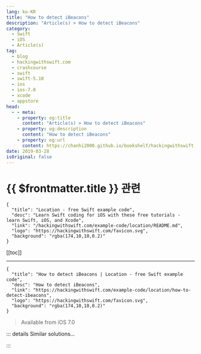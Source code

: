 ```yaml
---
lang: ko-KR
title: "How to detect iBeacons"
description: "Article(s) > How to detect iBeacons"
category:
  - Swift
  - iOS
  - Article(s)
tag: 
  - blog
  - hackingwithswift.com
  - crashcourse
  - swift
  - swift-5.10
  - ios
  - ios-7.0
  - xcode
  - appstore
head:
  - - meta:
    - property: og:title
      content: "Article(s) > How to detect iBeacons"
    - property: og:description
      content: "How to detect iBeacons"
    - property: og:url
      content: https://chanhi2000.github.io/bookshelf/hackingwithswift.com/example-code/location/how-to-detect-ibeacons.html
date: 2019-03-28
isOriginal: false
---
```


# {{ $frontmatter.title }} 관련

```component VPCard
{
  "title": "Location - free Swift example code",
  "desc": "Learn Swift coding for iOS with these free tutorials - learn Swift, iOS, and Xcode",
  "link": "/hackingwithswift.com/example-code/location/README.md",
  "logo": "https://hackingwithswift.com/favicon.svg",
  "background": "rgba(174,10,10,0.2)"
}
```

[[toc]]

---

```component VPCard
{
  "title": "How to detect iBeacons | Location - free Swift example code",
  "desc": "How to detect iBeacons",
  "link": "https://hackingwithswift.com/example-code/location/how-to-detect-ibeacons",
  "logo": "https://hackingwithswift.com/favicon.svg",
  "background": "rgba(174,10,10,0.2)"
}
```

> Available from iOS 7.0

<!-- TODO: 작성 -->

<!-- 
Detecting iBeacons requires a number of steps, but before we can start writing any code we first need to add some privacy descriptions to your Info.plist file. These are shown to users when you request location access, and it’s your chance to explain to users why you need location access.

The two keys we need to add are “Privacy - Location Always and When In Use Usage Description” and “Privacy - Location When In Use Usage Description”. So, please go to your Info.plist now, and give them both a string describing why you want access.

With that done, we can start to scan for beacons. Open your class in Xcode (it could be a view controller, but it doesn't have to be), add an import for CoreLocation to the top, then tell Swift that your class conforms to the `CLLocationManagerDelegate` protocol so that you can start to receive location updates. 

iBeacon tracking is done using the `CLLocationManager` class, which is also responsible for requesting location permission from users. You need to create a property for this in your class so that you can store the active location manager, so add this:

```swift
var locationManager: CLLocationManager!
```

If you're using a view controller, you'll probably want to initialize this property in `viewDidLoad()`, like this:

```swift
override func viewDidLoad() {
    super.viewDidLoad()

    locationManager = CLLocationManager()
    locationManager.delegate = self
    locationManager.requestAlwaysAuthorization()
}
```

If you're using another type of class, you should amend that appropriately. 

Once you request permission to use your user's location, they'll see an alert with the message you wrote earlier. When they make a choice you'll get a delegate callback called `didChangeAuthorization`, at which point you can check whether they are authorized you or not:

```swift
func locationManager(_ manager: CLLocationManager, didChangeAuthorization status: CLAuthorizationStatus) {
    if status == .authorizedAlways {
        if CLLocationManager.isMonitoringAvailable(for: CLBeaconRegion.self) {
            if CLLocationManager.isRangingAvailable() {
                startScanning()
            }
        }
    }
}
```

Don't worry, we haven't written the `startScanning()` method yet.

Once you've been authorized to scan for iBeacons, you can create `CLBeaconRegion` objects and pass them to the location manager. Each `CLBeaconRegion` is uniquely identified by a long number (it's UUID), and optionally also major and minor numbers. As well as monitoring for a beacon's existence, we're also going to ask iOS to range the beacon for us - i.e., tell us how close it thinks we are.

Here's the code:

```swift
func startScanning() {
    let uuid = UUID(uuidString: "5A4BCFCE-174E-4BAC-A814-092E77F6B7E5")!
    let beaconRegion = CLBeaconRegion(proximityUUID: uuid, major: 123, minor: 456, identifier: "MyBeacon")

    locationManager.startMonitoring(for: beaconRegion)
    locationManager.startRangingBeacons(in: beaconRegion)
}
```

Once you're ranging for beacons, you'll get a delegate callback called `didRangeBeacons` every second or so, at which point you can read a beacon's distance using its `proximity` value and take appropriate action.

For example, we can make our view change color depending on how far away an iBeacon is with this code:

```swift
func locationManager(_ manager: CLLocationManager, didRangeBeacons beacons: [CLBeacon], in region: CLBeaconRegion) {
    if beacons.count > 0 {
        updateDistance(beacons[0].proximity)
    } else {
        updateDistance(.unknown)
    }
}

func updateDistance(_ distance: CLProximity) {
    UIView.animate(withDuration: 0.8) {
        switch distance {
        case .unknown:
            self.view.backgroundColor = UIColor.gray

        case .far:
            self.view.backgroundColor = UIColor.blue

        case .near:
            self.view.backgroundColor = UIColor.orange

        case .immediate:
            self.view.backgroundColor = UIColor.red
        }
    }
}
```

-->

::: details Similar solutions…

<!--
/example-code/arkit/how-to-detect-images-using-arimagetrackingconfiguration">How to detect images using ARImageTrackingConfiguration 
/quick-start/swiftui/how-to-detect-the-location-of-a-tap-inside-a-view">How to detect the location of a tap inside a view 
/example-code/uikit/how-to-detect-keyboard-input-using-pressesbegan-and-pressesended">How to detect keyboard input using pressesBegan() and pressesEnded() 
/example-code/uikit/how-to-detect-edge-swipes">How to detect edge swipes 
/example-code/media/cidetectortypeface-how-to-detect-faces-in-a-uiimage">CIDetectorTypeFace: How to detect faces in a UIImage</a>
-->

:::

